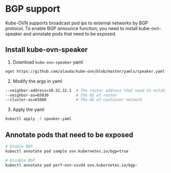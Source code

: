 # BGP support

Kube-OVN supports broadcast pod ips to external networks by BGP protocol. 
To enable BGP announce function, you need to install kube-ovn-speaker and annotate pods that need to be exposed.

## Install kube-ovn-speaker

1. Download `kube-ovn-speaker` yaml

```bash
wget https://github.com/alauda/kube-ovn/blob/master/yamls/speaker.yaml
```

2. Modify the args in yaml

```bash
--neighbor-address=10.32.32.1  # The router address that need to establish bgp peers
--neighbor-as=65030            # The AS of router 
--cluster-as=65000             # The AS of container network
```

3. Apply the yaml

```bash
kubectl apply -f speaker.yaml
```

## Annotate pods that need to be exposed

```bash
# Enable BGP
kubectl annotate pod sample ovn.kubernetes.io/bgp=true

# Disable BGP
kubectl annotate pod perf-ovn-xzvd4 ovn.kubernetes.io/bgp-
```
